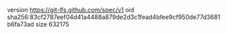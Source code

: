 version https://git-lfs.github.com/spec/v1
oid sha256:83cf2787eef04d41a4488a879de2d3c1fead4bfee9cf950de77d3681b6fa73ad
size 632175

